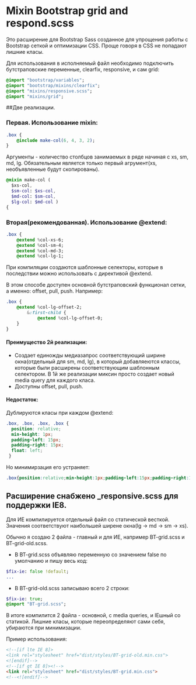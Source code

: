 # Mixin Bootstrap grid and respond.scss

Это расширение для Bootstrap Sass созданное для упрощения работы с Bootstrap сеткой и оптимизации CSS.
Проще говоря в CSS не попадают лишние класы.

Для использования в исполняемый файл необходимо подключить бутстраповские переменные, clearfix, responsive, и сам grid:

```sass
@import "bootstrap/variables";
@import "bootstrap/mixins/clearfix";
@import "mixins/responsive.scss";
@import "mixins/grid";
```


##Две реализации.

### Первая. Использование mixin:

```sass
.box {
	@include make-col(6, 4, 3, 2);
}
```
Аргументы - количество столбцов занимаемых в ряде начиная с xs, sm, md, lg.
Обязательным является только первый агрумент(xs, необъявленные будут скопированы).

```sass
@mixin make-col (
  $xs-col, 
  $sm-col: $xs-col, 
  $md-col: $sm-col, 
  $lg-col: $md-col )
{
```

### Вторая(рекомендованная). Использование @extend:

```sass
.box {
	@extend %col-xs-6;
	@extend %col-sm-4;
	@extend %col-md-3;
	@extend %col-lg-1;
```

При компиляции создаются шаблонные селекторы, которые в последствии можно использовать с директивой @extend.

В этом способе доступен основной бутстраповский функционал сетки, а именно: offset, pull, push. Например: 

```sass
.box {
	@extend %col-lg-offset-2;
		&:first-child {
			@extend %col-lg-offset-0;
	}
}
```
#### Преимущество 2й реализации:
- Создает единожды медиазапрос соответствующий ширине окна(отдельный для sm, md, lg), в который добавляеются классы, которые были расширены соответствующим шаблонным селектором. В 1й же реализации миксин просто создает новый media query для каждого класа.
- Доступны offset, pull, push.

#### Недостаток: 
Дублируются класы при каждом @extend:

```css
.box, .box, .box, .box {
  position: relative;
  min-height: 1px;
  padding-left: 15px;
  padding-right: 15px;
  float: left; 
 }
```	
 Но минимирзация его устраняет:

```css
.box{position:relative;min-height:1px;padding-left:15px;padding-right:15px;float:left}
```


## Расширение снабжено _responsive.scss для поддержки IE8. 

Для ИЕ компилируется отдельный файл со статической весткой. Значения соответствуют наибольшей ширене окна(lg -> md -> sm -> xs).


Обычно я создаю 2 файла - главный и для ИЕ, например BT-grid.scss и BT-grid-old.scss.


- В BT-grid.scss объявляю переменную со значением false по умолчанию и пишу весь код:

```sass
$fix-ie: false !default;
...
```
- В BT-grid-old.scss записываю всего 2 строки:

```sass
$fix-ie: true;
@import "BT-grid.scss";
```

В итоге компилится 2 файла - основной, с media queries, и IEшный со статикой.
Лишние класы, которые переопределяют сами себя, убираются при минимизации.

Пример использования: 

```html
<!--[if lte IE 8]>
<link rel="stylesheet" href="dist/styles/BT-grid-old.min.css">
<![endif]-->	
<!--[if gt IE 8]><!-->
<link rel="stylesheet" href="dist/styles/BT-grid.min.css">
<!--<![endif]-->
```
